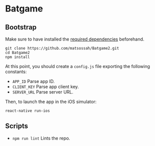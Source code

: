 # Batgame

## Bootstrap

Make sure to have installed the [required dependencies](https://facebook.github.io/react-native/docs/getting-started.html#requirements) beforehand.

```
git clone https://github.com/matsossah/Batgame2.git
cd Batgame2
npm install
```

At this point, you should create a `config.js` file exporting the following constants:

* `APP_ID` Parse app ID.
* `CLIENT_KEY` Parse app client key.
* `SERVER_URL` Parse server URL.

Then, to launch the app in the iOS simulator:

```
react-native run-ios
```

## Scripts

* `npm run lint` Lints the repo.
